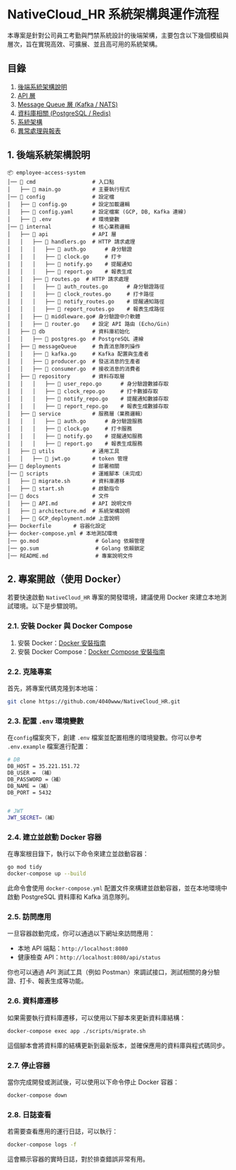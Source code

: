 # NativeCloud_HR 系統架構與運作流程

本專案是針對公司員工考勤與門禁系統設計的後端架構，主要包含以下幾個模組與層次，旨在實現高效、可擴展、並且高可用的系統架構。

## 目錄

1. [後端系統架構說明](#後端系統架構說明)
2. [API 層](#api-層)
3. [Message Queue 層 (Kafka / NATS)](#message-queue-層-kafka--nats)
4. [資料庫相關 (PostgreSQL / Redis)](#資料庫相關-postgresql--redis)
5. [系統架構](#系統架構)
6. [異常處理與報表](#異常處理與報表)

## 1. 後端系統架構說明
```
📦 employee-access-system
│── 📂 cmd                  # 入口點
│   ├── 📝 main.go          # 主要執行程式
│── 📂 config               # 設定檔
│   ├── 📝 config.go        # 設定加載邏輯
│   ├── 📝 config.yaml      # 設定檔案 (GCP, DB, Kafka 連線)
│   ├── 📝 .env             # 環境變數
│── 📂 internal             # 核心業務邏輯
│   ├── 📂 api              # API 層
│   │   ├── 📂 handlers.go  # HTTP 請求處理
│   │   │   ├── 📝 auth.go      # 身分驗證
│   │   │   ├── 📝 clock.go     # 打卡
│   │   │   ├── 📝 notify.go    # 提醒通知
│   │   │   ├── 📝 report.go    # 報表生成
│   │   ├── 📂 routes.go  # HTTP 請求處理
│   │   │   ├── 📝 auth_routes.go      # 身分驗證路徑
│   │   │   ├── 📝 clock_routes.go     # 打卡路徑
│   │   │   ├── 📝 notify_routes.go    # 提醒通知路徑
│   │   │   ├── 📝 report_routes.go    # 報表生成路徑
│   │   ├── 📝 middleware.go# 身分驗證中介軟體
│   │   ├── 📝 router.go    # 設定 API 路由 (Echo/Gin)
│   ├── 📂 db               # 資料庫初始化
│   │   ├── 📝 postgres.go  # PostgreSQL 連線
│   ├── 📂 messageQueue     # 負責消息隊列操作
│   │   ├── 📝 kafka.go     # Kafka 配置與生產者
│   │   ├── 📝 producer.go  # 發送消息的生產者
│   │   ├── 📝 consumer.go  # 接收消息的消費者
│   ├── 📂 repository       # 資料存取層
│   │   │   ├── 📝 user_repo.go      # 身分驗證數據存取
│   │   │   ├── 📝 clock_repo.go     # 打卡數據存取
│   │   │   ├── 📝 notify_repo.go    # 提醒通知數據存取
│   │   │   ├── 📝 report_repo.go    # 報表生成數據存取
│   ├── 📂 service          # 服務層（業務邏輯）
│   │   │   ├── 📝 auth.go      # 身分驗證服務
│   │   │   ├── 📝 clock.go     # 打卡服務
│   │   │   ├── 📝 notify.go    # 提醒通知服務
│   │   │   ├── 📝 report.go    # 報表生成服務
│   ├── 📂 utils            # 通用工具
│   │   ├── 📝 jwt.go       # token 管理
├── 📂 deployments          # 部署相關
│── 📂 scripts              # 運維腳本（未完成）
│   ├── 📝 migrate.sh       # 資料庫遷移
│   ├── 📝 start.sh         # 啟動指令
│── 📂 docs                 # 文件
│   ├── 📝 API.md           # API 說明文件
│   ├── 📝 architecture.md  # 系統架構說明
│   ├── 📝 GCP_deployment.md# 上雲說明
├── Dockerfile       # 容器化設定
├── docker-compose.yml # 本地測試環境
│── go.mod                  # Golang 依賴管理
│── go.sum                  # Golang 依賴鎖定
│── README.md               # 專案說明文件
```

## 2. 專案開啟（使用 Docker）

若要快速啟動 `NativeCloud_HR` 專案的開發環境，建議使用 Docker 來建立本地測試環境。以下是步驟說明。

### 2.1. 安裝 Docker 與 Docker Compose

1. 安裝 Docker：[Docker 安裝指南](https://docs.docker.com/get-docker/)
2. 安裝 Docker Compose：[Docker Compose 安裝指南](https://docs.docker.com/compose/install/)

### 2.2. 克隆專案

首先，將專案代碼克隆到本地端：
```bash
git clone https://github.com/4040www/NativeCloud_HR.git
```

### 2.3. 配置 `.env` 環境變數

在`config`檔案夾下，創建 `.env` 檔案並配置相應的環境變數。你可以參考 `.env.example` 檔案進行配置：

```bash
# DB
DB_HOST = 35.221.151.72
DB_USER = （補）
DB_PASSWORD =（補）
DB_NAME =（補）
DB_PORT = 5432


# JWT
JWT_SECRET=（補）
```

### 2.4. 建立並啟動 Docker 容器

在專案根目錄下，執行以下命令來建立並啟動容器：
```bash
go mod tidy
docker-compose up --build
```

此命令會使用 `docker-compose.yml` 配置文件來構建並啟動容器，並在本地環境中啟動 PostgreSQL 資料庫和 Kafka 消息隊列。

### 2.5. 訪問應用

一旦容器啟動完成，你可以通過以下網址來訪問應用：
- 本地 API 端點：`http://localhost:8080`
- 健康檢查 API：`http://localhost:8080/api/status`

你也可以通過 API 測試工具（例如 Postman）來調試接口，測試相關的身分驗證、打卡、報表生成等功能。

### 2.6. 資料庫遷移

如果需要執行資料庫遷移，可以使用以下腳本來更新資料庫結構：
```bash
docker-compose exec app ./scripts/migrate.sh
```
這個腳本會將資料庫的結構更新到最新版本，並確保應用的資料庫與程式碼同步。

### 2.7. 停止容器

當你完成開發或測試後，可以使用以下命令停止 Docker 容器：
```bash
docker-compose down
```

### 2.8. 日誌查看

若需要查看應用的運行日誌，可以執行：
```bash
docker-compose logs -f
```
這會顯示容器的實時日誌，對於排查錯誤非常有用。
